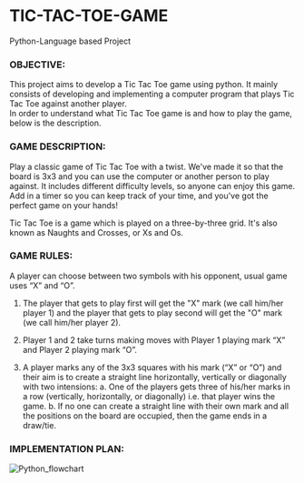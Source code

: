 # TIC-TAC-TOE-GAME

Python-Language based Project

### OBJECTIVE:
This project aims to develop a Tic Tac Toe game using python. It mainly consists of developing and implementing a computer program that plays Tic Tac Toe against another player.<br/>
In order to understand what Tic Tac Toe game is and how to play the game, below is the description.

### GAME DESCRIPTION:
Play a classic game of Tic Tac Toe with a twist. We've made it so that the board is 3x3 and you can use the computer or another person to play against. It includes different difficulty levels, so anyone can enjoy this game. Add in a timer so you can keep track of your time, and you've got the perfect game on your hands!

Tic Tac Toe is a game which is played on a three-by-three grid. It's also known as Naughts and Crosses, or Xs and Os.

### GAME RULES:
A player can choose between two symbols with his opponent, usual game uses “X” and “O”. 
1.	The player that gets to play first will get the "X" mark (we call him/her player 1) and the player that gets to play second will get the "O" mark (we call him/her player 2).

2.	Player 1 and 2 take turns making moves with Player 1 playing mark “X” and Player 2 playing mark “O”.
3.	A player marks any of the 3x3 squares with his mark (“X” or “O”) and their aim is to create a straight line horizontally, vertically or diagonally with two intensions:
a. One of the players gets three of his/her marks in a row (vertically, horizontally, or diagonally) i.e. that player wins the game.
b. If no one can create a straight line with their own mark and all the positions on the board are occupied, then the game ends in a draw/tie.

### IMPLEMENTATION PLAN:


![Python_flowchart](https://user-images.githubusercontent.com/88341691/194706619-e93caedb-6626-42f6-9fb5-b36f265a0692.png)
